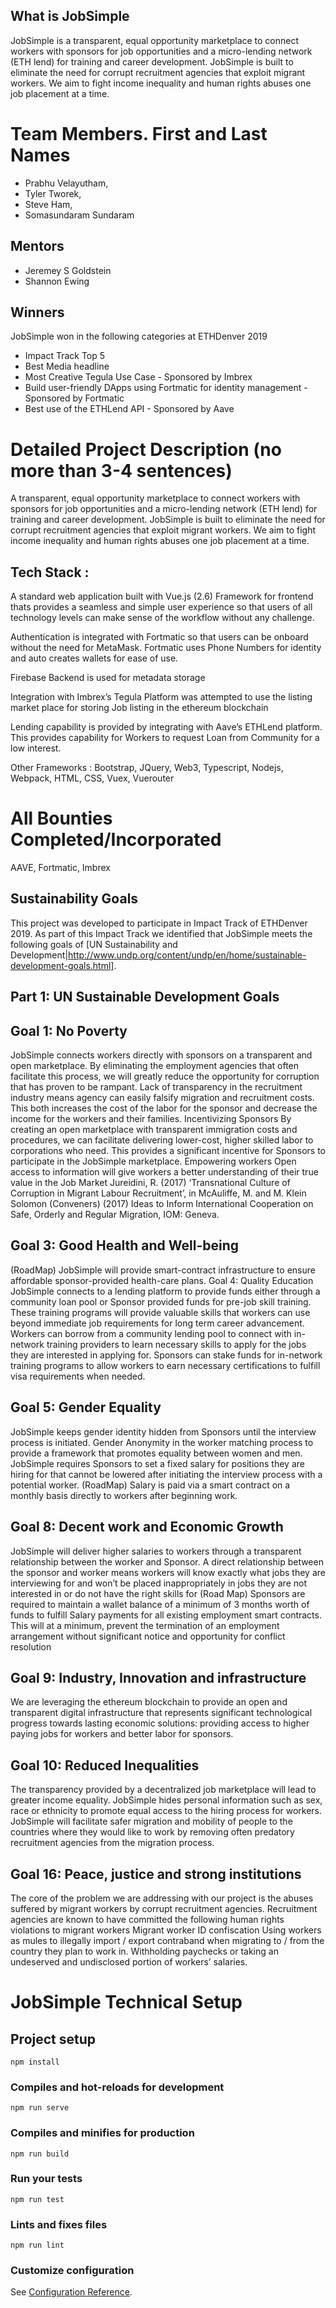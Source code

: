 ## What is JobSimple 

JobSimple is a transparent, equal opportunity marketplace to connect workers with sponsors for job opportunities and a micro-lending network (ETH lend) for training and career development.  JobSimple is built to eliminate the need for corrupt recruitment agencies that exploit migrant workers. We aim to fight income inequality and human rights abuses one job placement at a time.

# Team Members. First and Last Names
* Prabhu Velayutham,
* Tyler Tworek,
* Steve Ham,
* Somasundaram Sundaram

## Mentors
* Jeremey S Goldstein
* Shannon Ewing

## Winners
JobSimple won in the following categories at ETHDenver 2019

* Impact Track Top 5
* Best Media headline
* Most Creative Tegula Use Case - Sponsored by Imbrex
* Build user-friendly DApps using Fortmatic for identity management - Sponsored by Fortmatic
* Best use of the ETHLend API - Sponsored by Aave

# Detailed Project Description (no more than 3-4 sentences)
A transparent, equal opportunity marketplace to connect workers with sponsors for job opportunities and a micro-lending network (ETH lend) for training and career development.  JobSimple is built to eliminate the need for corrupt recruitment agencies that exploit migrant workers. We aim to fight income inequality and human rights abuses one job placement at a time.


## Tech Stack :

A standard web application built with Vue.js (2.6) Framework for frontend thats provides a seamless and simple user experience so that users of all technology levels can make sense of the workflow without any challenge.

Authentication is integrated with Fortmatic so that users can be onboard without the need for MetaMask. Fortmatic uses Phone Numbers for identity and auto creates wallets for ease of use.

Firebase Backend is used for metadata storage

Integration with Imbrex’s Tegula Platform was attempted to use the listing market place for storing Job listing in the ethereum blockchain

Lending capability is provided by integrating with  Aave’s ETHLend platform. This provides capability for Workers to request Loan from Community for a low interest.

Other Frameworks : Bootstrap, JQuery, Web3, Typescript, Nodejs, Webpack, HTML, CSS, Vuex, Vuerouter

# All Bounties Completed/Incorporated
AAVE,
Fortmatic,
Imbrex

## Sustainability Goals

This project was developed to participate in Impact Track of ETHDenver 2019. As part of this Impact Track we identified that JobSimple meets the following goals of [UN Sustainability and Development|http://www.undp.org/content/undp/en/home/sustainable-development-goals.html].

## Part 1: UN Sustainable Development Goals

## Goal 1: No Poverty
JobSimple connects workers directly with sponsors on a transparent and open marketplace. By eliminating the employment agencies that often facilitate this process, we will greatly reduce the opportunity for corruption that has proven to be rampant. Lack of transparency in the recruitment industry means agency can easily falsify migration and recruitment costs. This both increases the cost of the labor for the sponsor and decrease the income for the workers and their families. 
Incentivizing Sponsors
By creating an open marketplace with transparent immigration costs and procedures, we can facilitate delivering lower-cost, higher skilled labor to corporations who need. This provides a significant incentive for Sponsors to participate in the JobSimple marketplace. 
Empowering workers
Open access to information will give workers a better understanding of their true value in the Job Market
Jureidini, R. (2017) ‘Transnational Culture of Corruption in Migrant Labour Recruitment’, in McAuliffe, M. and M. Klein Solomon (Conveners) (2017) Ideas to Inform International Cooperation on Safe, Orderly and Regular Migration, IOM: Geneva.

## Goal 3: Good Health and Well-being
(RoadMap) JobSimple will provide smart-contract infrastructure to ensure affordable sponsor-provided health-care plans. 
Goal 4: Quality Education
JobSimple connects to a lending platform to provide funds either through a community loan pool or Sponsor provided funds for pre-job skill training. These training programs will provide valuable skills that workers can use beyond immediate job requirements for long term career advancement. 
Workers can borrow from a community lending pool to connect with in-network training providers to learn necessary skills to apply for the jobs they are interested in applying for. 
Sponsors can stake funds for in-network training programs to allow workers to earn necessary certifications to fulfill visa requirements when needed. 

## Goal 5: Gender Equality
JobSimple keeps gender identity hidden from Sponsors until the interview process is initiated. Gender Anonymity in the worker matching process to provide a framework that promotes equality between women and men. 
JobSimple requires Sponsors to set a fixed salary for positions they are hiring for that cannot be lowered after initiating the interview process with a potential worker.
(RoadMap) Salary is paid via a smart contract on a monthly basis directly to workers after beginning work. 

## Goal 8: Decent work and Economic Growth
JobSimple will deliver higher salaries to workers through a transparent relationship between the worker and Sponsor. 
A direct relationship between the sponsor and worker means workers will know exactly what jobs they are interviewing for and won’t be placed inappropriately in jobs they are not interested in or do not have the right skills for
(Road Map) 
Sponsors are required to maintain a wallet balance of a minimum of 3 months worth of funds to fulfill Salary payments for all existing employment smart contracts. This will at a minimum, prevent the termination of an employment arrangement without significant notice and opportunity for conflict resolution

## Goal 9: Industry, Innovation and infrastructure
We are leveraging the ethereum blockchain to provide an open and transparent digital infrastructure that represents significant technological progress towards lasting economic solutions: providing access to higher paying jobs for workers and better labor for sponsors. 

## Goal 10: Reduced Inequalities
The transparency provided by a decentralized job marketplace will lead to greater income equality. 
JobSimple hides personal information such as sex, race or ethnicity to promote equal access to the hiring process for workers.
JobSimple will facilitate safer migration and mobility of people to the countries where they would like to work by removing often predatory recruitment agencies from the migration process. 

## Goal 16: Peace, justice and strong institutions
The core of the problem we are addressing with our project is the abuses suffered by migrant workers by corrupt recruitment agencies. 
Recruitment agencies are known to have committed the following human rights violations to migrant workers
Migrant worker ID confiscation
Using workers as mules to illegally import / export contraband when migrating to / from the country they plan to work in. 
Withholding paychecks or taking an undeserved and undisclosed portion of workers’ salaries. 



# JobSimple Technical Setup

## Project setup
```
npm install
```

### Compiles and hot-reloads for development
```
npm run serve
```

### Compiles and minifies for production
```
npm run build
```

### Run your tests
```
npm run test
```

### Lints and fixes files
```
npm run lint
```

### Customize configuration
See [Configuration Reference](https://cli.vuejs.org/config/).
